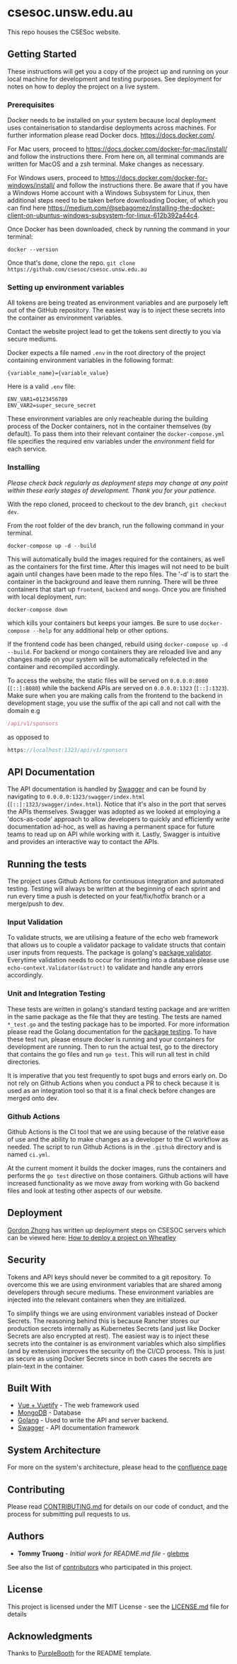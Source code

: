 # csesoc.unsw.edu.au

This repo houses the CSESoc website.

## Getting Started

These instructions will get you a copy of the project up and running on your local machine for development and testing purposes. See deployment for notes on how to deploy the project on a live system.

### Prerequisites

Docker needs to be installed on your system because local deployment uses containerisation to standardise deployments across machines. For further information please read Docker docs. https://docs.docker.com/.

For Mac users, proceed to https://docs.docker.com/docker-for-mac/install/ and follow the instructions there. From here on, all terminal commands are written for MacOS and a zsh terminal. Make changes as necessary.

For Windows users, proceed to https://docs.docker.com/docker-for-windows/install/ and follow the instructions there. Be aware that if you have a Windows Home account with a Windows Subsystem for Linux, then additional steps need to be taken before downloading Docker, of which you can find here https://medium.com/@sebagomez/installing-the-docker-client-on-ubuntus-windows-subsystem-for-linux-612b392a44c4.

Once Docker has been downloaded, check by running the command in your terminal:
``` script
docker --version
```

Once that's done, clone the repo. `git clone https://github.com/csesoc/csesoc.unsw.edu.au`

### Setting up environment variables

All tokens are being treated as environment variables and are purposely left out of the GitHub repository. The easiest way is to inject these secrets into the container as environment variables.

Contact the website project lead to get the tokens sent directly to you via secure mediums.

Docker expects a file named `.env` in the root directory of the project containing environment variables in the following format:
```
{variable_name}={variable_value}
```
Here is a valid `.env` file:
```
ENV_VAR1=0123456789
ENV_VAR2=super_secure_secret
```

These environment variables are only reacheable during the building process of the Docker containers, not in the container themselves (by default). To pass them into their relevant container the `docker-compose.yml` file specifies the required env variables under the *environment* field for each service.

### Installing

*Please check back regularly as deployment steps may change at any point within these early stages of development. Thank you for your patience.*

With the repo cloned, proceed to checkout to the dev branch, `git checkout dev`.

From the root folder of the dev branch, run the following command in your terminal.

``` script
docker-compose up -d --build
```

This will automatically build the images required for the containers, as well as the containers for the first time. After this images will not need to be built again until changes have been made to the repo files. The '-d' is to start the container in the background and leave them running. There will be three containers that start up `frontend`, `backend` and `mongo`. Once you are finished with local deployment, run:

``` script
docker-compose down
```

which kills your containers but keeps your iamges. Be sure to use `docker-compose --help` for any additional help or other options.

If the frontend code has been changed, rebuild using `docker-compose up -d --build`. For backend or mongo containers they are reloaded live and any changes made on your system will be automatically refelected in the container and recompiled accordingly.

To access the website, the static files will be served on `0.0.0.0:8080` (`[::]:8080`) while the backend APIs are served on `0.0.0.0:1323` (`[::]:1323`). Make sure when you are making calls from the frontend to the backend in development stage, you use the suffix of the api call and not call with the domain e.g

``` javascript
/api/v1/sponsors
```

as opposed to

``` javascript
https://localhost:1323/api/v1/sponsors
```

## API Documentation

The API documentation is handled by [Swagger](https://swagger.io/) and can be found by navigating to `0.0.0.0:1323/swagger/index.html` (`[::]:1323/swagger/index.html`). Notice that it's also in the port that serves the APIs themselves. Swagger was adopted as we looked at employing a 'docs-as-code' approach to allow developers to quickly and efficiently write documentation ad-hoc, as well as having a permanent space for future teams to read up on API while working with it. Lastly, Swagger is intuitive and provides an interactive way to contact the APIs.

## Running the tests

The project uses Github Actions for continuous integration and automated testing. Testing will always be written at the beginning of each sprint and run every time a push is detected on your feat/fix/hotfix branch or a merge/push to dev.

### Input Validation
To validate structs, we are utilising a feature of the echo web framework that allows us to couple a validator package to validate structs that contain user inputs from requests. The package is golang's [package validator](https://pkg.go.dev/gopkg.in/go-playground/validator.v9?tab=doc#pkg-index). Everytime validation needs to occur for inserting into a database please use `echo-context.Validator(&struct)` to validate and handle any errors accordingly.

### Unit and Integration Testing
These tests are written in golang's standard testing package and are written in the same package as the file that they are testing. The tests are named `*_test.go` and the testing package has to be imported. For more information please read the Golang documentation for the [package testing](https://golang.org/pkg/testing/). To have these test run, please ensure docker is running and your containers for development are running. Then to run the actual test, go to the directory that contains the go files and run `go test`. This will run all test in child directories. 

It is imperative that you test frequently to spot bugs and errors early on. Do not rely on Github Actions when you conduct a PR to check because it is used as an integration tool so that it is a final check before changes are merged onto dev.

### Github Actions
Github Actions is the CI tool that we are using because of the relative ease of use and the ability to make changes as a developer to the CI workflow as needed. The script to run Github Actions is in the `.github` directory and is named `ci.yml`.

At the current moment it builds the docker images, runs the containers and performs the `go test` directive on those containers. Github actions will have increased functionality as we move away from working with Go backend files and look at testing other aspects of our website.

## Deployment

[Gordon Zhong](https://github.com/gawdn) has written up deployment steps on CSESOC servers which can be viewed here: [How to deploy a project on Wheatley](https://compclub.atlassian.net/wiki/spaces/Projects/pages/733118519/How+to+deploy+a+project+on+Wheatley)

## Security

Tokens and API keys should never be commited to a git repository. To overcome this we are using environment variables that are shared among developers through secure mediums. These environment variables are injected into the relevant containers when they are initialized. 

To simplify things we are using environment variables instead of Docker Secrets. The reasoning behind this is because Rancher stores our production secrets internally as Kubernetes Secrets (and just like Docker Secrets are also encrypted at rest). The easiest way is to inject these secrets into the container is as environment variables which also simplifies (and by extension improves the security of) the CI/CD process. This is just as secure as using Docker Secrets since in both cases the secrets are plain-text in the container.

## Built With

* [Vue + Vuetify](https://vuejs.org/) - The web framework used
* [MongoDB](https://www.mongodb.com/) - Database
* [Golang](https://golang.org/) - Used to write the API and server backend.
* [Swagger](https://swagger.io/) - API documentation framework

## System Architecture

For more on the system's architecture, please head to the [confluence page](https://compclub.atlassian.net/wiki/spaces/Projects/pages/845414415/Architectural+Guide)

## Contributing

Please read [CONTRIBUTING.md](https://gist.github.com/PurpleBooth/b24679402957c63ec426) for details on our code of conduct, and the process for submitting pull requests to us.

## Authors

* **Tommy Truong** - *Initial work for README.md file* - [glebme](https://github.com/glebme)

See also the list of [contributors](https://github.com/your/project/contributors) who participated in this project.

## License

This project is licensed under the MIT License - see the [LICENSE.md](LICENSE.md) file for details

## Acknowledgments

Thanks to [PurpleBooth](https://gist.github.com/PurpleBooth/109311bb0361f32d87a2) for the README template.
